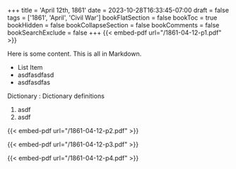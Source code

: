 +++
title = 'April 12th, 1861'
date = 2023-10-28T16:33:45-07:00
draft = false
tags = ['1861', 'April', 'Civil War']
bookFlatSection = false
bookToc = true
bookHidden = false
bookCollapseSection = false
bookComments = false
bookSearchExclude = false
+++
{{< embed-pdf url="/1861-04-12-p1.pdf" >}}

Here is some content. This is all in Markdown.

- List Item
- asdfasdfasd
- asdfasdfas

Dictionary
: Dictionary definitions

1. asdf
2. asdf

{{< embed-pdf url="/1861-04-12-p2.pdf" >}}

{{< embed-pdf url="/1861-04-12-p3.pdf" >}}

{{< embed-pdf url="/1861-04-12-p4.pdf" >}}